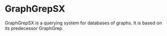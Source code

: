 # GraphGrepSX
GraphGrepSX is a querying system for databases of graphs. It is based on its predecessor GraphGrep.
